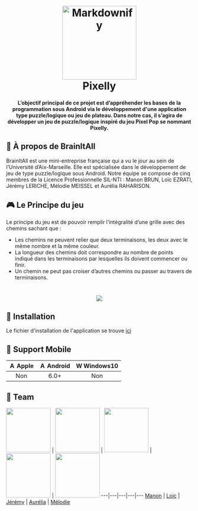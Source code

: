 <h1 align="center">
  <br>
  <a href="https://image.ibb.co/dsTEPH/Miniature.png"><img src="https://image.ibb.co/dsTEPH/Miniature.png" alt="Markdownify" width="200"></a>
  <br>
  Pixelly
  <br>
</h1>

<h4 align="center">L’objectif principal de ce projet est d’appréhender les bases de la programmation sous Android via le
développement d&#39;une application type puzzle/logique ou jeu de plateau. Dans notre cas, il s’agira de
développer un jeu de puzzle/logique inspiré du jeu Pixel Pop se nommant Pixelly.</h4>

## 💼 À propos de BrainItAll

BrainItAll est une mini-entreprise française qui a vu le jour au sein de l’Université d’Aix-Marseille. Elle est spécialisée dans le développement de jeu de type puzzle/logique sous Android. Notre équipe se compose de cinq membres de la Licence Professionnelle SIL-NTI : Manon BRUN, Loïc EZRATI, Jérémy LERICHE, Mélodie MEISSEL et Aurélia RAHARISON.

## 🎮 Le Principe du jeu
Le principe du jeu est de pouvoir remplir l’intégralité d’une grille avec des chemins sachant que :
* Les chemins ne peuvent relier que deux terminaisons, les deux avec le même nombre et la
même couleur.
* La longueur des chemins doit correspondre au nombre de points indiqué dans les
terminaisons par lesquelles ils doivent commencer ou finir.
* Un chemin ne peut pas croiser d’autres chemins ou passer au travers de terminaisons.
<h1 align="center"> <img src="https://image.prntscr.com/image/vrT2bmk3RPKmiV42mati4g.png" /></h1>

## 💾 Installation
Le fichier d'installation de l'application se trouve [ici](https://github.com/Jeje2201/Pixelly/raw/master/applicationfinal/release/app-release.apk)

## 📱 Support Mobile
| <img src="https://www.apple.com/ac/structured-data/images/knowledge_graph_logo.png?201606271147" alt="Apple" width="16px" height="16px" /> Apple | <img src="https://upload.wikimedia.org/wikipedia/commons/thumb/d/d7/Android_robot.svg/2000px-Android_robot.svg.png" alt="Android" width="16px" height="16px" /> Android | <img src="http://cdn1.knowyourmobile.com/sites/knowyourmobilecom/files/styles/gallery_wide/public/Windows_logo_-_2012.png?itok=kmL-Qz99" alt="Windows10" width="16px" height="16px" /> Windows10 | 
| :---------: | :---------: | :---------: |
| Non | 6.0+ | Non | 

## 💛 Team

<img src="https://avatars3.githubusercontent.com/u/38455237?s=400&v=4"  width="120px" height="120px" /> | 
<img src="https://avatars3.githubusercontent.com/u/38454882?s=400&v=4"  width="120px" height="120px" /> |
<img src="https://avatars3.githubusercontent.com/u/19387127?s=460&v=4"  width="120px" height="120px" /> |
<img src="https://avatars2.githubusercontent.com/u/38455395?s=400&v=4"  width="120px" height="120px" /> |
<img src="https://avatars0.githubusercontent.com/u/38455141?s=460&v=4"  width="120px" height="120px" /> 
---|---|---|---|---
[Manon](https://github.com/Yukito13) | [Loic](https://github.com/lofit13) | [Jérémy](https://github.com/Jeje2201) | [Aurélia](https://github.com/aureliaR) | [Mélodie](https://github.com/smittina)
